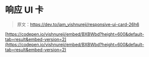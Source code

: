 # 响应 UI 卡

> 原文：<https://dev.to/iam_vishnureji/responsive-ui-card-26h6>

[https://codepen.io/vishnureji/embed/BXBWbd?height=600&default-tab=result&embed-version=2](https://codepen.io/vishnureji/embed/BXBWbd?height=600&default-tab=result&embed-version=2)